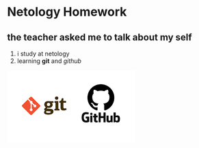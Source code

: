 # Netology Homework

## the teacher asked me to talk about my self

1. i study at netology
2. learning **git** and *github*

![git/github](img/git_github.png)
